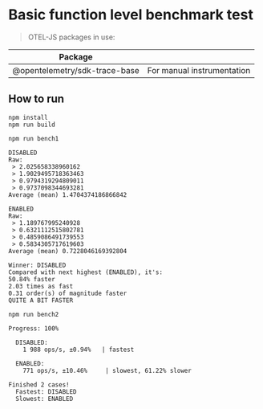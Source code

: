 # Basic function level benchmark test

> OTEL-JS packages in use:

| Package |  |
| ----------- | ----------- |
| @opentelemetry/sdk-trace-base | For manual instrumentation  |

## How to run

```console
npm install
npm run build
```

```console
npm run bench1
```

```console
DISABLED
Raw:
 > 2.025658338960162
 > 1.9029495718363463
 > 0.9794319294809011
 > 0.9737098344693281
Average (mean) 1.4704374186866842

ENABLED
Raw:
 > 1.189767995240928
 > 0.6321112515802781
 > 0.4859086491739553
 > 0.5834305717619603
Average (mean) 0.7228046169392804

Winner: DISABLED
Compared with next highest (ENABLED), it's:
50.84% faster
2.03 times as fast
0.31 order(s) of magnitude faster
QUITE A BIT FASTER
```

```console
npm run bench2
```

```console
Progress: 100%

  DISABLED:
    1 988 ops/s, ±0.94%   | fastest

  ENABLED:
    771 ops/s, ±10.46%     | slowest, 61.22% slower

Finished 2 cases!
  Fastest: DISABLED
  Slowest: ENABLED
```
